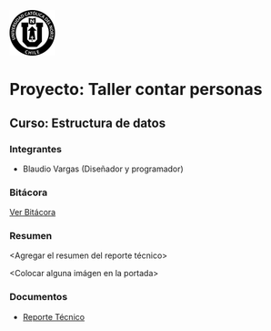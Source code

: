 ![UCN](docs/images/60x60-ucn-negro.png)


# Proyecto: Taller contar personas
## Curso: Estructura de datos

### Integrantes

* Blaudio Vargas (Diseñador y programador)

### Bitácora

[Ver Bitácora](docs/BITACORA.md)

### Resumen

<Agregar el resumen del reporte técnico>

<Colocar alguna imágen en la portada>

### Documentos

* [Reporte Técnico](docs/README.md)



